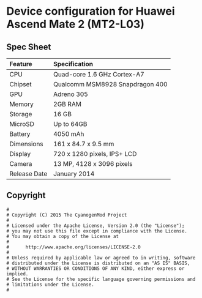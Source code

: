 # Device configuration for Huawei Ascend Mate 2 (MT2-L03)

## Spec Sheet

| Feature                 | Specification                     |
| :---------------------- | :-------------------------------- |
| CPU                     | Quad-core 1.6 GHz Cortex-A7       |
| Chipset                 | Qualcomm MSM8928 Snapdragon 400   |
| GPU                     | Adreno 305                        |
| Memory                  | 2GB RAM                           |
| Storage                 | 16 GB                             |
| MicroSD                 | Up to 64GB                        |
| Battery                 | 4050 mAh                          |
| Dimensions              | 161 x 84.7 x 9.5 mm               |
| Display                 | 720 x 1280 pixels, IPS+ LCD       |
| Camera                  | 13 MP, 4128 x 3096 pixels         |
| Release Date            | January 2014                      |

## Copyright

```
#
# Copyright (C) 2015 The CyanogenMod Project
#
# Licensed under the Apache License, Version 2.0 (the "License");
# you may not use this file except in compliance with the License.
# You may obtain a copy of the License at
#
#      http://www.apache.org/licenses/LICENSE-2.0
#
# Unless required by applicable law or agreed to in writing, software
# distributed under the License is distributed on an "AS IS" BASIS,
# WITHOUT WARRANTIES OR CONDITIONS OF ANY KIND, either express or implied.
# See the License for the specific language governing permissions and
# limitations under the License.
#
```
